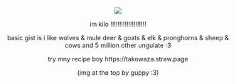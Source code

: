 <p align="center">
  <img src="https://i.imgur.com/RaheAp9.png" />
  </p>
<p align="center">
  im kilo !!!!!!!!!!!!!!!!!!!!
  </p>
  <p align="center">
     basic gist is i like wolves & mule deer & goats & elk & pronghorns & sheep & cows and 5 million other ungulate :3
  </p>
 
  <p align="center"> try mny recipe boy https://takowaza.straw.page
  </p>

  <p align="center">
  (img at the top by guppy :3)
</p>
